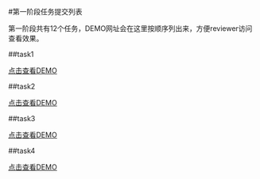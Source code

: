 #第一阶段任务提交列表

第一阶段共有12个任务，DEMO网址会在这里按顺序列出来，方便reviewer访问查看效果。

##task1

[点击查看DEMO](Http://vincentcope.github.io)

##task2

[点击查看DEMO](Http://vincentcope.github.io)

##task3

[点击查看DEMO](Http://vincentcope.github.io)

##task4

[点击查看DEMO](Http://vincentcope.github.io)
